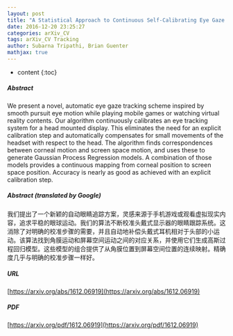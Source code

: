 ```yaml
---
layout: post
title: "A Statistical Approach to Continuous Self-Calibrating Eye Gaze Tracking for Head-Mounted Virtual Reality Systems"
date: 2016-12-20 23:25:27
categories: arXiv_CV
tags: arXiv_CV Tracking
author: Subarna Tripathi, Brian Guenter
mathjax: true
---
```


* content
{:toc}

##### Abstract
We present a novel, automatic eye gaze tracking scheme inspired by smooth pursuit eye motion while playing mobile games or watching virtual reality contents. Our algorithm continuously calibrates an eye tracking system for a head mounted display. This eliminates the need for an explicit calibration step and automatically compensates for small movements of the headset with respect to the head. The algorithm finds correspondences between corneal motion and screen space motion, and uses these to generate Gaussian Process Regression models. A combination of those models provides a continuous mapping from corneal position to screen space position. Accuracy is nearly as good as achieved with an explicit calibration step.

##### Abstract (translated by Google)
我们提出了一个新颖的自动眼睛追踪方案，灵感来源于手机游戏或观看虚拟现实内容，追求平稳的眼球运动。我们的算法不断校准头戴式显示器的眼睛跟踪系统。这消除了对明确的校准步骤的需要，并且自动地补偿头戴式耳机相对于头部的小运动。该算法找到角膜运动和屏幕空间运动之间的对应关系，并使用它们生成高斯过程回归模型。这些模型的组合提供了从角膜位置到屏幕空间位置的连续映射。精确度几乎与明确的校准步骤一样好。

##### URL
[https://arxiv.org/abs/1612.06919](https://arxiv.org/abs/1612.06919)

##### PDF
[https://arxiv.org/pdf/1612.06919](https://arxiv.org/pdf/1612.06919)

